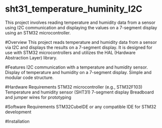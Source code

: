 # sht31_temperature_huminity_I2C
 This project involves reading temperature and humidity data from a sensor using I2C communication and displaying the values on a 7-segment display using an STM32 microcontroller.

#Overview
This project reads temperature and humidity data from a sensor via I2C and displays the results on a 7-segment display. It is designed for use with STM32 microcontrollers and utilizes the HAL (Hardware Abstraction Layer) library.

#Features
I2C communication with a temperature and humidity sensor.
Display of temperature and humidity on a 7-segment display.
Simple and modular code structure.

#Hardware Requirements
STM32 microcontroller (e.g., STM32F103)
Temperature and humidity sensor (SHT31)
7-segment display
Breadboard and jumper wires for prototyping

#Software Requirements
STM32CubeIDE or any compatible IDE for STM32 development

#Installation


